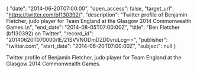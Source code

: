 {
  "date": "2014-06-20T07:00:00", 
  "open_access": false, 
  "target_url": "https://twitter.com/bf130392/", 
  "description": "Twitter profile of Benjamin Fletcher, judo player for Team England at the Glasgow 2014 Commonwealth Games.\n", 
  "end_date": "2014-08-05T07:00:00Z", 
  "title": "Ben Fletcher (bf130392) on Twitter", 
  "record_id": "20140620T070000/IE/21SVVNODmDZD0vruLcg==", 
  "publisher": "twitter.com", 
  "start_date": "2014-06-20T07:00:00Z", 
  "subject": null
}

Twitter profile of Benjamin Fletcher, judo player for Team England at the Glasgow 2014 Commonwealth Games.
